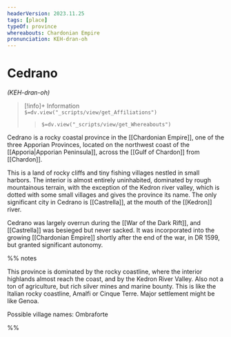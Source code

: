 ```yaml
---
headerVersion: 2023.11.25
tags: [place]
typeOf: province
whereabouts: Chardonian Empire
pronunciation: KEH-dran-oh
---
```

# Cedrano
*(KEH-dran-oh)*
>[!info]+ Information  
> `$=dv.view("_scripts/view/get_Affiliations")`  
>> `$=dv.view("_scripts/view/get_Whereabouts")`

Cedrano is a rocky coastal province in the [[Chardonian Empire]], one of the three Apporian Provinces, located on the northwest coast of the [[Apporia|Apporian Peninsula]], across the [[Gulf of Chardon]] from [[Chardon]]. 

This is a land of rocky cliffs and tiny fishing villages nestled in small harbors. The interior is almost entirely uninhabited, dominated by rough mountainous terrain, with the exception of the Kedron river valley, which is dotted with some small villages and gives the province its name. The only significant city in Cedrano is [[Castrella]], at the mouth of the [[Kedron]] river. 

Cedrano was largely overrun during the [[War of the Dark Rift]], and [[Castrella]] was besieged but never sacked. It was incorporated into the growing [[Chardonian Empire]] shortly after the end of the war, in DR 1599, but granted significant autonomy. 

%% notes

This province is dominated by the rocky coastline, where the interior highlands almost reach the coast, and by the Kedron River Valley. Also not a ton of agriculture, but rich silver mines and marine bounty. This is like the Italian rocky coastline, Amalfi or Cinque Terre. Major settlement might be like Genoa. 

Possible village names: Ombraforte

%%
